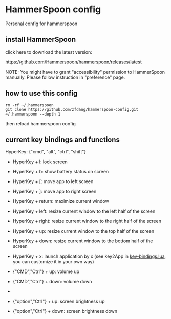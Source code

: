 # HammerSpoon config
Personal config for hammerspoon

## install HammerSpoon

click here to download the latest version:

https://github.com/Hammerspoon/hammerspoon/releases/latest

NOTE: You might have to grant "accessibility" permission to HammerSpoon manually. Please follow instruction in "preference" page.

## how to use this config

```
rm -rf ~/.hammerspoon
git clone https://github.com/zfdang/hammerspoon-config.git ~/.hammerspoon --depth 1
```

then reload hammerspoon config

## current key bindings and functions

HyperKey: {"cmd", "alt", "ctrl", "shift"}

- HyperKey + l: lock screen
- HyperKey + b: show battery status on screen
- HyperKey + [: move app to left screen
- HyperKey + ]: move app to right screen
- HyperKey + return: maximize current window
- HyperKey + left: resize current window to the left half of the screen
- HyperKey + right: resize current window to the right half of the screen
- HyperKey + up: resize current window to the top half of the screen
- HyperKey + down: resize current window to the bottom half of the screen
- HyperKey + x: launch application by x (see key2App in [key-bindings.lua](key-bindings.lua), you can customize it in your own way)

- {"CMD","Ctrl"} + up: volume up
- {"CMD","Ctrl"} + down: volume down
- 
- {"option","Ctrl"} + up: screen brightness up
- {"option","Ctrl"} + down: screen brightness down

